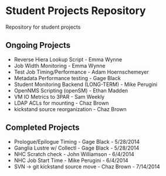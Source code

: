 Student Projects Repository
===========================

Repository for student projects


Ongoing Projects
----------------

* Reverse Hiera Lookup Script - Emma Wynne
* Job Width Monitoring - Emma Wynne
* Test Job Timing/Performance - Adam Hoernschemeyer 
* Metadata Performance testing - Gage Black
* Student Monitoring Backend (LONG-TERM) - Mike Perugini 
* OpenNMS Scripting (openSM) - Ethan Madden
* VM IO Metrics to 3PAR - Sam Weekly
* LDAP ACLs for mounting - Chaz Brown
* kickstand source reorganization - Chaz Brown

Completed Projects
------------------

* Prologue/Epilogue Timing - Gage Black - 5/28/2014
* Ganglia Lustre w/ Collectl - Gage Black - 5/28/2014
* NHC Scratch check - John Williamson - 6/4/2014
* NHC Job Start Time - Mike Perugini - 6/4/2014
* SVN -> git kickstand source move - Chaz Brown - 7/14/2014
